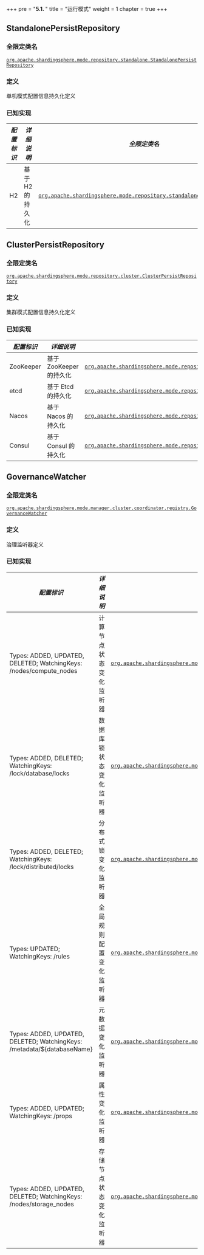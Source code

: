 +++
pre = "<b>5.1. </b>"
title = "运行模式"
weight = 1
chapter = true
+++

## StandalonePersistRepository

### 全限定类名

[`org.apache.shardingsphere.mode.repository.standalone.StandalonePersistRepository`](https://github.com/apache/shardingsphere/blob/master/shardingsphere-mode/shardingsphere-mode-type/shardingsphere-standalone-mode/shardingsphere-standalone-mode-repository/shardingsphere-standalone-mode-repository-api/src/main/java/org/apache/shardingsphere/mode/repository/standalone/StandalonePersistRepository.java)

### 定义

单机模式配置信息持久化定义

### 已知实现

| *配置标识* | *详细说明*       | *全限定类名* |
| -------- | -------------- | ---------- |
| H2       | 基于 H2 的持久化 | [`org.apache.shardingsphere.mode.repository.standalone.h2.H2Repository`](https://github.com/apache/shardingsphere/blob/master/shardingsphere-mode/shardingsphere-mode-type/shardingsphere-standalone-mode/shardingsphere-standalone-mode-repository/shardingsphere-standalone-mode-repository-provider/shardingsphere-standalone-mode-repository-jdbc-h2/src/main/java/org/apache/shardingsphere/mode/repository/standalone/h2/H2Repository.java) |

## ClusterPersistRepository

### 全限定类名

[`org.apache.shardingsphere.mode.repository.cluster.ClusterPersistRepository`](https://github.com/apache/shardingsphere/blob/master/shardingsphere-mode/shardingsphere-mode-type/shardingsphere-cluster-mode/shardingsphere-cluster-mode-repository/shardingsphere-cluster-mode-repository-api/src/main/java/org/apache/shardingsphere/mode/repository/cluster/ClusterPersistRepository.java)

### 定义

集群模式配置信息持久化定义

### 已知实现

| *配置标识* | *详细说明*              | *全限定类名* |
| --------- | --------------------- | ---------- |
| ZooKeeper | 基于 ZooKeeper 的持久化 | [`org.apache.shardingsphere.mode.repository.cluster.zookeeper.CuratorZookeeperRepository`](https://github.com/apache/shardingsphere/blob/master/shardingsphere-mode/shardingsphere-mode-type/shardingsphere-cluster-mode/shardingsphere-cluster-mode-repository/shardingsphere-cluster-mode-repository-provider/shardingsphere-cluster-mode-repository-zookeeper-curator/src/main/java/org/apache/shardingsphere/mode/repository/cluster/zookeeper/CuratorZookeeperRepository.java)      |
| etcd      | 基于 Etcd 的持久化      | [`org.apache.shardingsphere.mode.repository.cluster.etcd.EtcdRepository`](https://github.com/apache/shardingsphere/blob/master/shardingsphere-mode/shardingsphere-mode-type/shardingsphere-cluster-mode/shardingsphere-cluster-mode-repository/shardingsphere-cluster-mode-repository-provider/shardingsphere-cluster-mode-repository-etcd/src/main/java/org/apache/shardingsphere/mode/repository/cluster/etcd/EtcdRepository.java) |
| Nacos     | 基于 Nacos 的持久化     | [`org.apache.shardingsphere.mode.repository.cluster.nacos.NacosRepository`](https://github.com/apache/shardingsphere/blob/master/shardingsphere-mode/shardingsphere-mode-type/shardingsphere-cluster-mode/shardingsphere-cluster-mode-repository/shardingsphere-cluster-mode-repository-provider/shardingsphere-cluster-mode-repository-nacos/src/main/java/org/apache/shardingsphere/mode/repository/cluster/nacos/NacosRepository.java) |
| Consul    | 基于 Consul 的持久化    | [`org.apache.shardingsphere.mode.repository.cluster.consul.ConsulRepository`](https://github.com/apache/shardingsphere/blob/master/shardingsphere-mode/shardingsphere-mode-type/shardingsphere-cluster-mode/shardingsphere-cluster-mode-repository/shardingsphere-cluster-mode-repository-provider/shardingsphere-cluster-mode-repository-consul/src/main/java/org/apache/shardingsphere/mode/repository/cluster/consul/ConsulRepository.java) |

## GovernanceWatcher

### 全限定类名

[`org.apache.shardingsphere.mode.manager.cluster.coordinator.registry.GovernanceWatcher`](https://github.com/apache/shardingsphere/blob/master/shardingsphere-mode/shardingsphere-mode-type/shardingsphere-cluster-mode/shardingsphere-cluster-mode-core/src/main/java/org/apache/shardingsphere/mode/manager/cluster/coordinator/registry/GovernanceWatcher.java)

### 定义

治理监听器定义

### 已知实现

| *配置标识*                                                               | *详细说明*                             | *全限定类名*                    |
| ----------------------------------------------------------------------- | --------------------------------------| ---------------------------- |
| Types: ADDED, UPDATED, DELETED; WatchingKeys: /nodes/compute_nodes      | 计算节点状态变化监听器                   | [`org.apache.shardingsphere.mode.manager.cluster.coordinator.registry.status.compute.watcher.ComputeNodeStateChangedWatcher`](https://github.com/apache/shardingsphere/blob/master/shardingsphere-mode/shardingsphere-mode-type/shardingsphere-cluster-mode/shardingsphere-cluster-mode-core/src/main/java/org/apache/shardingsphere/mode/manager/cluster/coordinator/registry/status/compute/watcher/ComputeNodeStateChangedWatcher.java) |
| Types: ADDED, DELETED;  WatchingKeys: /lock/database/locks              | 数据库锁状态变化监听器                   | [`org.apache.shardingsphere.mode.manager.cluster.coordinator.lock.database.watcher.DatabaseLockChangedWatcher`](https://github.com/apache/shardingsphere/blob/master/shardingsphere-mode/shardingsphere-mode-type/shardingsphere-cluster-mode/shardingsphere-cluster-mode-core/src/main/java/org/apache/shardingsphere/mode/manager/cluster/coordinator/lock/database/watcher/DatabaseLockChangedWatcher.java) |
| Types: ADDED, DELETED; WatchingKeys: /lock/distributed/locks            | 分布式锁变化监听器                       | [`org.apache.shardingsphere.mode.manager.cluster.coordinator.lock.distributed.watcher.DistributedLockChangedWatcher`](https://github.com/apache/shardingsphere/blob/master/shardingsphere-mode/shardingsphere-mode-type/shardingsphere-cluster-mode/shardingsphere-cluster-mode-core/src/main/java/org/apache/shardingsphere/mode/manager/cluster/coordinator/lock/distributed/watcher/DistributedLockChangedWatcher.java) |
| Types: UPDATED; WatchingKeys: /rules                                    | 全局规则配置变化监听器                   | [`org.apache.shardingsphere.mode.manager.cluster.coordinator.registry.config.watcher.GlobalRuleChangedWatcher`](https://github.com/apache/shardingsphere/blob/master/shardingsphere-mode/shardingsphere-mode-type/shardingsphere-cluster-mode/shardingsphere-cluster-mode-core/src/main/java/org/apache/shardingsphere/mode/manager/cluster/coordinator/registry/config/watcher/GlobalRuleChangedWatcher.java) |
| Types: ADDED, UPDATED, DELETED; WatchingKeys: /metadata/${databaseName} | 元数据变化监听器                        | [`org.apache.shardingsphere.mode.manager.cluster.coordinator.registry.metadata.watcher.MetaDataChangedWatcher`](https://github.com/apache/shardingsphere/blob/master/shardingsphere-mode/shardingsphere-mode-type/shardingsphere-cluster-mode/shardingsphere-cluster-mode-core/src/main/java/org/apache/shardingsphere/mode/manager/cluster/coordinator/registry/metadata/watcher/MetaDataChangedWatcher.java) |
| Types: ADDED, UPDATED; WatchingKeys: /props                             | 属性变化监听器                          | [`org.apache.shardingsphere.mode.manager.cluster.coordinator.registry.config.watcher.PropertiesChangedWatcher`](https://github.com/apache/shardingsphere/blob/master/shardingsphere-mode/shardingsphere-mode-type/shardingsphere-cluster-mode/shardingsphere-cluster-mode-core/src/main/java/org/apache/shardingsphere/mode/manager/cluster/coordinator/registry/config/watcher/PropertiesChangedWatcher.java) |
| Types: ADDED, UPDATED, DELETED; WatchingKeys: /nodes/storage_nodes      | 存储节点状态变化监听器                    | [`org.apache.shardingsphere.mode.manager.cluster.coordinator.registry.status.storage.watcher.StorageNodeStateChangedWatcher`](https://github.com/apache/shardingsphere/blob/master/shardingsphere-mode/shardingsphere-mode-type/shardingsphere-cluster-mode/shardingsphere-cluster-mode-core/src/main/java/org/apache/shardingsphere/mode/manager/cluster/coordinator/registry/status/storage/watcher/StorageNodeStateChangedWatcher.java) |
